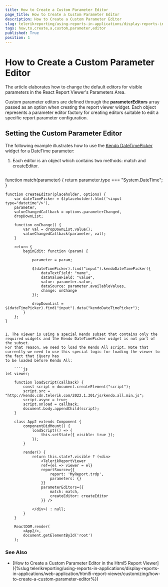 ```yaml
---
title: How to Create a Custom Parameter Editor
page_title: How to Create a Custom Parameter Editor 
description: How to Create a Custom Parameter Editor
slug: telerikreporting/using-reports-in-applications/display-reports-in-applications/web-application/react-report-viewer/customizing/how-to-create-a-custom-parameter-editor
tags: how,to,create,a,custom,parameter,editor
published: True
position: 1
---
```


# How to Create a Custom Parameter Editor

The article elaborates how to change the default editors for visible parameters in the React Report Viewer's Parameters Area.

Custom parameter editors are defined through the **parameterEditors**  array passed as an option when creating the report viewer widget. Each object represents a parameter editor factory for creating editors suitable to edit a specific report parameter configuration. 

## Setting the Custom Parameter Editor

The following example illustrates how to use the [Kendo DateTimePicker](https://demos.telerik.com/kendo-ui/datetimepicker/index) widget for a DateTime parameter:

1. Each editor is an object which contains two methods: match and createEditor.

	````js
function match(parameter) {
		return parameter.type === "System.DateTime";
	}
	
	function createEditor(placeholder, options) {
		var dateTimePicker = $(placeholder).html('<input type="datetime"/>'),
		parameter,
		valueChangedCallback = options.parameterChanged,
		dropDownList;
		
		function onChange() {
			var val = dropDownList.value();
			valueChangedCallback(parameter, val);
		}
		
		return {
			beginEdit: function (param) {
		
				parameter = param;
		
				$(dateTimePicker).find("input").kendoDateTimePicker({
					dataTextField: "name",
					dataValueField: "value",
					value: parameter.value,
					dataSource: parameter.availableValues,
					change: onChange
				});
		
				dropDownList = $(dateTimePicker).find("input").data("kendoDateTimePicker");
			}
		};
	}
````

1. The viewer is using a special Kendo subset that contains only the required widgets and the Kendo DateTimePicker widget is not part of the subset.
For that reason, we need to load the Kendo All script. Note that currently we need to use this special logic for loading the viewer to the fact that jQuery has
to be loaded before Kendo All:

	````js
let viewer;
	
	function loadScript(callback) {
		const script = document.createElement("script");
		script.src = "http://kendo.cdn.telerik.com/2022.1.301/js/kendo.all.min.js";
		script.async = true;
		script.onload = callback;
		document.body.appendChild(script);
	}
	
	class App2 extends Component {
		componentDidMount() {
			loadScript(() => {
				this.setState({ visible: true });
			});
		}
	
		render() {
			return this.state?.visible ? (<div>
				<TelerikReportViewer
				ref={el => viewer = el}     
				reportSource={{
					report: 'MyReport.trdp',
					parameters: {}
				}}
				parameterEditors={{
					match: match,
					createEditor: createEditor
				}} />
		
			</div>) : null;
		}
	}
	
	ReactDOM.render(
		<App2/>,
		document.getElementById('root')
	);   
````


### See Also

* [How to Create a Custom Parameter Editor in the Html5 Report Viewer]({%slug telerikreporting/using-reports-in-applications/display-reports-in-applications/web-application/html5-report-viewer/customizing/how-to-create-a-custom-parameter-editor%})

